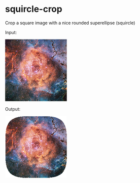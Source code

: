 # squircle-crop
Crop a square image with a nice rounded superellipse (squircle)

Input: 

![square_input.jpg](https://github.com/sergeiosipov/squircle-crop/blob/main/square_input.jpg?raw=true)

Output:

![square_output.png](https://github.com/sergeiosipov/squircle-crop/blob/main/square_output.png?raw=true)
